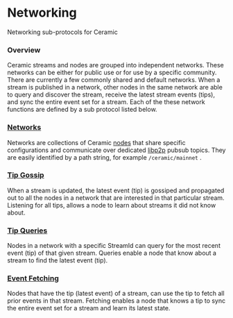 # Networking

Networking sub-protocols for Ceramic

### Overview

Ceramic streams and nodes are grouped into independent networks. These networks can be either for public use or for use by a specific community. There are currently a few commonly shared and default networks. When a stream is published in a network, other nodes in the same network are able to query and discover the stream, receive the latest stream events (tips), and sync the entire event set for a stream. Each of the these network functions are defined by a sub protocol listed below.

### [Networks](networks.md)

Networks are collections of Ceramic [nodes](../nodes.md) that share specific configurations and communicate over dedicated [libp2p](https://libp2p.io/) pubsub topics. They are easily identified by a path string, for example `/ceramic/mainnet` .

### [Tip Gossip](tip-gossip.md)

When a stream is updated, the latest event (tip) is gossiped and propagated out to all the nodes in a network that are interested in that particular stream. Listening for all tips, allows a node to learn about streams it did not know about. 

### [Tip Queries](tip-queries.md)

Nodes in a network with a specific StreamId can query for the most recent event (tip) of that given stream. Queries enable a node that know about a stream to find the latest event (tip). 

### [Event Fetching](event-fetching.md)

Nodes that have the tip (latest event) of a stream, can use the tip to fetch all prior events in that stream.  Fetching enables a node that knows a tip to sync the entire event set for a stream and learn its latest state. 